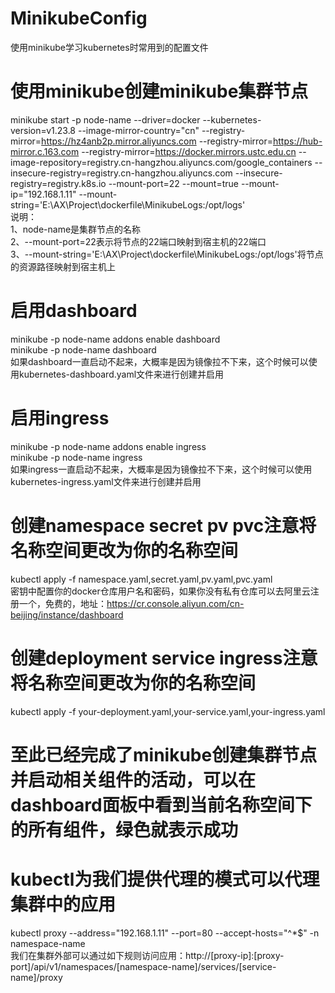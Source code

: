 # MinikubeConfig
使用minikube学习kubernetes时常用到的配置文件

# 使用minikube创建minikube集群节点
minikube start -p node-name --driver=docker --kubernetes-version=v1.23.8 --image-mirror-country="cn" --registry-mirror=https://hz4anb2p.mirror.aliyuncs.com --registry-mirror=https://hub-mirror.c.163.com --registry-mirror=https://docker.mirrors.ustc.edu.cn --image-repository=registry.cn-hangzhou.aliyuncs.com/google_containers --insecure-registry=registry.cn-hangzhou.aliyuncs.com --insecure-registry=registry.k8s.io --mount-port=22 --mount=true --mount-ip="192.168.1.11" --mount-string='E:\AX\Project\dockerfile\MinikubeLogs:/opt/logs' </br>
说明：</br>
  1、node-name是集群节点的名称</br>
  2、--mount-port=22表示将节点的22端口映射到宿主机的22端口</br>
  3、--mount-string='E:\AX\Project\dockerfile\MinikubeLogs:/opt/logs'将节点的资源路径映射到宿主机上

# 启用dashboard
  minikube -p node-name addons enable dashboard</br>
  minikube -p node-name dashboard</br>
如果dashboard一直启动不起来，大概率是因为镜像拉不下来，这个时候可以使用kubernetes-dashboard.yaml文件来进行创建并启用

# 启用ingress
  minikube -p node-name addons enable ingress</br>
  minikube -p node-name ingress</br>
如果ingress一直启动不起来，大概率是因为镜像拉不下来，这个时候可以使用kubernetes-ingress.yaml文件来进行创建并启用

# 创建namespace secret pv pvc注意将名称空间更改为你的名称空间
  kubectl apply -f namespace.yaml,secret.yaml,pv.yaml,pvc.yaml</br>
密钥中配置你的docker仓库用户名和密码，如果你没有私有仓库可以去阿里云注册一个，免费的，地址：https://cr.console.aliyun.com/cn-beijing/instance/dashboard

# 创建deployment service ingress注意将名称空间更改为你的名称空间
  kubectl apply -f your-deployment.yaml,your-service.yaml,your-ingress.yaml

# 至此已经完成了minikube创建集群节点并启动相关组件的活动，可以在dashboard面板中看到当前名称空间下的所有组件，绿色就表示成功

# kubectl为我们提供代理的模式可以代理集群中的应用
  kubectl proxy --address="192.168.1.11" --port=80 --accept-hosts="^*$" -n namespace-name</br>
我们在集群外部可以通过如下规则访问应用：http://[proxy-ip]:[proxy-port]/api/v1/namespaces/[namespace-name]/services/[service-name]/proxy
